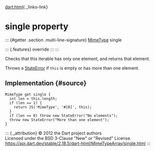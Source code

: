 [dart:html](../../dart-html/dart-html-library){._links-link}

single property
===============

::: {#getter .section .multi-line-signature}
[MimeType](../mimetype-class) single

::: {.features}
override
:::
:::

Checks that this iterable has only one element, and returns that
element.

Throws a [StateError](../../dart-core/stateerror-class) if `this` is
empty or has more than one element.

Implementation {#source}
--------------

``` {.language-dart data-language="dart"}
MimeType get single {
  int len = this.length;
  if (len == 1) {
    return JS('MimeType', '#[0]', this);
  }
  if (len == 0) throw new StateError("No elements");
  throw new StateError("More than one element");
}
```

::: {._attribution}
© 2012 the Dart project authors\
Licensed under the BSD 3-Clause \"New\" or \"Revised\" License.\
<https://api.dart.dev/stable/2.18.5/dart-html/MimeTypeArray/single.html>
:::
